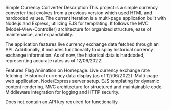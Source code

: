 Simple Currency Converter
Description
This project is a simple currency converter that evolves from a previous version which used HTML and hardcoded values. The current iteration is a multi-page application built with Node.js and Express, utilizing EJS for templating. It follows the MVC (Model-View-Controller) architecture for organized structure, ease of maintenance, and expandability.

The application features live currency exchange data fetched through an API. Additionally, it includes functionality to display historical currency exchange information. As of now, the historical data is hardcoded, representing accurate rates as of 12/06/2022.

Features
Flag Animation on Homepage.
Live currency exchange rate fetching.
Historical currency data display (as of 12/06/2022).
Multi-page web application.
Node/Express server setup.
EJS templating for dynamic content rendering.
MVC architecture for structured and maintainable code.
Middleware integration for logging and HTTP security.

Does not contain an API key required for functionality